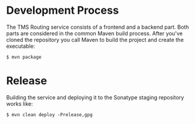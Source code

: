 # Development Process
The TMS Routing service consists of a frontend and a backend part. Both parts are considered in the common Maven build process. After you've
cloned the repository you call Maven to build the project and create the executable:

```
$ mvn package
```

# Release
Building the service and deploying it to the Sonatype staging repository works like:
 
```
$ mvn clean deploy -Prelease,gpg
```
